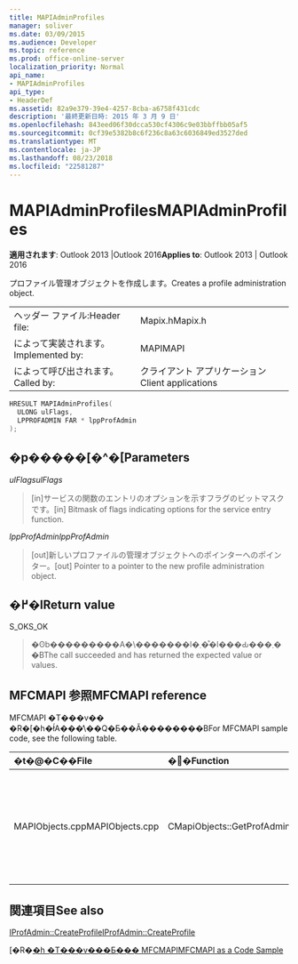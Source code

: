 ```yaml
---
title: MAPIAdminProfiles
manager: soliver
ms.date: 03/09/2015
ms.audience: Developer
ms.topic: reference
ms.prod: office-online-server
localization_priority: Normal
api_name:
- MAPIAdminProfiles
api_type:
- HeaderDef
ms.assetid: 82a9e379-39e4-4257-8cba-a6758f431cdc
description: '最終更新日時: 2015 年 3 月 9 日'
ms.openlocfilehash: 843eed06f30dcca530cf4306c9e03bbffbb05af5
ms.sourcegitcommit: 0cf39e5382b8c6f236c8a63c6036849ed3527ded
ms.translationtype: MT
ms.contentlocale: ja-JP
ms.lasthandoff: 08/23/2018
ms.locfileid: "22581287"
---
```

# <a name="mapiadminprofiles"></a><span data-ttu-id="4b3c9-103">MAPIAdminProfiles</span><span class="sxs-lookup"><span data-stu-id="4b3c9-103">MAPIAdminProfiles</span></span>

  
  
<span data-ttu-id="4b3c9-104">**適用されます**: Outlook 2013 |Outlook 2016</span><span class="sxs-lookup"><span data-stu-id="4b3c9-104">**Applies to**: Outlook 2013 | Outlook 2016</span></span> 
  
<span data-ttu-id="4b3c9-105">プロファイル管理オブジェクトを作成します。</span><span class="sxs-lookup"><span data-stu-id="4b3c9-105">Creates a profile administration object.</span></span> 
  
|||
|:-----|:-----|
|<span data-ttu-id="4b3c9-106">ヘッダー ファイル:</span><span class="sxs-lookup"><span data-stu-id="4b3c9-106">Header file:</span></span>  <br/> |<span data-ttu-id="4b3c9-107">Mapix.h</span><span class="sxs-lookup"><span data-stu-id="4b3c9-107">Mapix.h</span></span>  <br/> |
|<span data-ttu-id="4b3c9-108">によって実装されます。</span><span class="sxs-lookup"><span data-stu-id="4b3c9-108">Implemented by:</span></span>  <br/> |<span data-ttu-id="4b3c9-109">MAPI</span><span class="sxs-lookup"><span data-stu-id="4b3c9-109">MAPI</span></span>  <br/> |
|<span data-ttu-id="4b3c9-110">によって呼び出されます。</span><span class="sxs-lookup"><span data-stu-id="4b3c9-110">Called by:</span></span>  <br/> |<span data-ttu-id="4b3c9-111">クライアント アプリケーション</span><span class="sxs-lookup"><span data-stu-id="4b3c9-111">Client applications</span></span>  <br/> |
   
```cpp
HRESULT MAPIAdminProfiles(
  ULONG ulFlags,
  LPPROFADMIN FAR * lppProfAdmin
);
```

## <a name="parameters"></a><span data-ttu-id="4b3c9-112">�p�����[�^�[</span><span class="sxs-lookup"><span data-stu-id="4b3c9-112">Parameters</span></span>

 <span data-ttu-id="4b3c9-113">_ulFlags_</span><span class="sxs-lookup"><span data-stu-id="4b3c9-113">_ulFlags_</span></span>
  
> <span data-ttu-id="4b3c9-114">[in]サービスの関数のエントリのオプションを示すフラグのビットマスクです。</span><span class="sxs-lookup"><span data-stu-id="4b3c9-114">[in] Bitmask of flags indicating options for the service entry function.</span></span> 
    
 <span data-ttu-id="4b3c9-115">_lppProfAdmin_</span><span class="sxs-lookup"><span data-stu-id="4b3c9-115">_lppProfAdmin_</span></span>
  
> <span data-ttu-id="4b3c9-116">[out]新しいプロファイルの管理オブジェクトへのポインターへのポインター。</span><span class="sxs-lookup"><span data-stu-id="4b3c9-116">[out] Pointer to a pointer to the new profile administration object.</span></span>
    
## <a name="return-value"></a><span data-ttu-id="4b3c9-117">�߂�l</span><span class="sxs-lookup"><span data-stu-id="4b3c9-117">Return value</span></span>

<span data-ttu-id="4b3c9-118">S_OK</span><span class="sxs-lookup"><span data-stu-id="4b3c9-118">S_OK</span></span> 
  
> <span data-ttu-id="4b3c9-119">�ʘb���������A�\�������l�܂��͒l���Ԃ���܂��B</span><span class="sxs-lookup"><span data-stu-id="4b3c9-119">The call succeeded and has returned the expected value or values.</span></span>
    
## <a name="mfcmapi-reference"></a><span data-ttu-id="4b3c9-120">MFCMAPI 参照</span><span class="sxs-lookup"><span data-stu-id="4b3c9-120">MFCMAPI reference</span></span>

<span data-ttu-id="4b3c9-121">MFCMAPI �T���v�� �R�[�h�ł́A���̕\��Q�Ƃ��Ă��������B</span><span class="sxs-lookup"><span data-stu-id="4b3c9-121">For MFCMAPI sample code, see the following table.</span></span>
  
|<span data-ttu-id="4b3c9-122">**�t�@�C��**</span><span class="sxs-lookup"><span data-stu-id="4b3c9-122">**File**</span></span>|<span data-ttu-id="4b3c9-123">**�֐�**</span><span class="sxs-lookup"><span data-stu-id="4b3c9-123">**Function**</span></span>|<span data-ttu-id="4b3c9-124">**�R�����g**</span><span class="sxs-lookup"><span data-stu-id="4b3c9-124">**Comment**</span></span>|
|:-----|:-----|:-----|
|<span data-ttu-id="4b3c9-125">MAPIObjects.cpp</span><span class="sxs-lookup"><span data-stu-id="4b3c9-125">MAPIObjects.cpp</span></span>  <br/> |<span data-ttu-id="4b3c9-126">CMapiObjects::GetProfAdmin</span><span class="sxs-lookup"><span data-stu-id="4b3c9-126">CMapiObjects::GetProfAdmin</span></span>  <br/> |<span data-ttu-id="4b3c9-127">MFCMAPI では、 **MAPIAdminProfiles**メソッドを使用して、プロファイルの管理オブジェクトを取得します。</span><span class="sxs-lookup"><span data-stu-id="4b3c9-127">MFCMAPI uses the **MAPIAdminProfiles** method to get the profile administration object.</span></span>  <br/> |
   
## <a name="see-also"></a><span data-ttu-id="4b3c9-128">関連項目</span><span class="sxs-lookup"><span data-stu-id="4b3c9-128">See also</span></span>



[<span data-ttu-id="4b3c9-129">IProfAdmin::CreateProfile</span><span class="sxs-lookup"><span data-stu-id="4b3c9-129">IProfAdmin::CreateProfile</span></span>](iprofadmin-createprofile.md)


<span data-ttu-id="4b3c9-130">[�R�[�h �T���v���Ƃ��� MFCMAPI](mfcmapi-as-a-code-sample.md)</span><span class="sxs-lookup"><span data-stu-id="4b3c9-130">[MFCMAPI as a Code Sample](mfcmapi-as-a-code-sample.md)</span></span>

